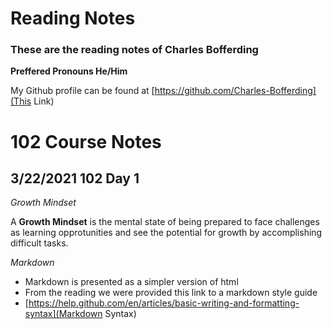 # Reading Notes

### These are the reading notes of Charles Bofferding 

__Preffered Pronouns He/Him__

My Github profile can be found at [https://github.com/Charles-Bofferding](This Link)

# 102 Course Notes

## 3/22/2021 102 Day 1

*Growth Mindset*

A **Growth Mindset** is the mental state of being prepared to face challenges as learning opprotunities and see the potential for growth by accomplishing difficult tasks.

*Markdown*

- Markdown is presented as a simpler version of html
- From the reading we were provided this link to a markdown style guide
- [https://help.github.com/en/articles/basic-writing-and-formatting-syntax](Markdown Syntax)
